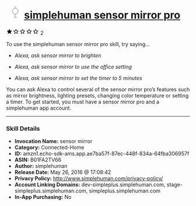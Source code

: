 # &nbsp;<img src="skill_icon" alt="simplehuman sensor mirror pro icon" width="36"> [simplehuman sensor mirror pro](http://alexa.amazon.com/#skills/amzn1.echo-sdk-ams.app.ae7ba57f-87ec-448f-834a-64fba306957f)
![1 stars](../../images/ic_star_black_18dp_1x.png)![1 stars](../../images/ic_star_border_black_18dp_1x.png)![1 stars](../../images/ic_star_border_black_18dp_1x.png)![1 stars](../../images/ic_star_border_black_18dp_1x.png)![1 stars](../../images/ic_star_border_black_18dp_1x.png) 2

To use the simplehuman sensor mirror pro skill, try saying...

* *Alexa, ask sensor mirror to brighten*

* *Alexa, ask sensor mirror to use the office setting*

* *Alexa, ask sensor mirror to set the timer to 5 minutes*

You can ask Alexa to control several of the sensor mirror pro’s features such as mirror brightness, lighting presets, changing color temperature or setting a timer. To get started, you must have a sensor mirror pro and a simplehuman app account.

***

### Skill Details

* **Invocation Name:** sensor mirror
* **Category:** Connected-Home
* **ID:** amzn1.echo-sdk-ams.app.ae7ba57f-87ec-448f-834a-64fba306957f
* **ASIN:** B01FA2TV66
* **Author:** simplehuman
* **Release Date:** May 26, 2016 @ 17:08:42
* **Privacy Policy:** http://www.simplehuman.com/privacy-policy/
* **Account Linking Domains:** dev-simpleplus.simplehuman.com, stage-simpleplus.simplehuman.com, simpleplus.simplehuman.com
* **In-App Purchasing:** No
